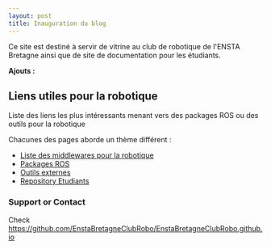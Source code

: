 ```yaml
---
layout: post
title: Inauguration du blog
---
```


Ce site est destiné à servir de vitrine au club de robotique de l'ENSTA Bretagne ainsi que de site de documentation pour les étudiants. 

**Ajouts :**

## Liens utiles pour la robotique
Liste des liens les plus intéressants menant vers des packages ROS ou des outils pour la robotique

Chacunes des pages aborde un thème différent : 
 - [Liste des middlewares pour la robotique](https://enstabretagneclubrobo.github.io/docs/middlewareRobotique)
 - [Packages ROS](https://enstabretagneclubrobo.github.io/docs/packagesRos)
 - [Outils externes](https://enstabretagneclubrobo.github.io/docs/logicielsExternes)
 - [Repository Etudiants](https://enstabretagneclubrobo.github.io/docs/repositoryEtudiantsENSTA)

### Support or Contact
Check https://github.com/EnstaBretagneClubRobo/EnstaBretagneClubRobo.github.io
